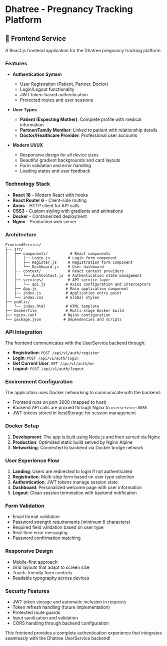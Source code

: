 # Dhatree - Pregnancy Tracking Platform

## 🚀 Frontend Service

A React.js frontend application for the Dhatree pregnancy tracking platform.

### Features

- **Authentication System**
  - User Registration (Patient, Partner, Doctor)
  - Login/Logout functionality
  - JWT token-based authentication
  - Protected routes and user sessions

- **User Types**
  - **Patient (Expecting Mother)**: Complete profile with medical information
  - **Partner/Family Member**: Linked to patient with relationship details
  - **Doctor/Healthcare Provider**: Professional user accounts

- **Modern UI/UX**
  - Responsive design for all device sizes
  - Beautiful gradient backgrounds and card layouts
  - Form validation and error handling
  - Loading states and user feedback

### Technology Stack

- **React 18** - Modern React with hooks
- **React Router 6** - Client-side routing
- **Axios** - HTTP client for API calls
- **CSS3** - Custom styling with gradients and animations
- **Docker** - Containerized deployment
- **Nginx** - Production web server

### Architecture

```
FrontendService/
├── src/
│   ├── components/          # React components
│   │   ├── Login.js        # Login form component
│   │   ├── Register.js     # Registration form component
│   │   └── Dashboard.js    # User dashboard
│   ├── context/            # React context providers
│   │   └── AuthContext.js  # Authentication state management
│   ├── services/           # API service layer
│   │   └── api.js         # Axios configuration and interceptors
│   ├── App.js             # Main application component
│   ├── index.js           # Application entry point
│   └── index.css          # Global styles
├── public/
│   └── index.html         # HTML template
├── Dockerfile             # Multi-stage Docker build
├── nginx.conf            # Nginx configuration
└── package.json          # Dependencies and scripts
```

### API Integration

The frontend communicates with the UserService backend through:

- **Registration**: `POST /api/v1/auth/register`
- **Login**: `POST /api/v1/auth/login`
- **Get Current User**: `GET /api/v1/auth/me`
- **Logout**: `POST /api/v1/auth/logout`

### Environment Configuration

The application uses Docker networking to communicate with the backend:
- Frontend runs on port 3000 (mapped to host)
- Backend API calls are proxied through Nginx to `userservice:8080`
- JWT tokens stored in localStorage for session management

### Docker Setup

1. **Development**: The app is built using Node.js and then served via Nginx
2. **Production**: Optimized static build served by Nginx Alpine
3. **Networking**: Connected to backend via Docker bridge network

### User Experience Flow

1. **Landing**: Users are redirected to login if not authenticated
2. **Registration**: Multi-step form based on user type selection
3. **Authentication**: JWT tokens manage session state
4. **Dashboard**: Personalized welcome page with user information
5. **Logout**: Clean session termination with backend notification

### Form Validation

- Email format validation
- Password strength requirements (minimum 6 characters)
- Required field validation based on user type
- Real-time error messaging
- Password confirmation matching

### Responsive Design

- Mobile-first approach
- Grid layouts that adapt to screen size
- Touch-friendly form controls
- Readable typography across devices

### Security Features

- JWT token storage and automatic inclusion in requests
- Token refresh handling (future implementation)
- Protected route guards
- Input sanitization and validation
- CORS handling through backend configuration

This frontend provides a complete authentication experience that integrates seamlessly with the Dhatree UserService backend!
